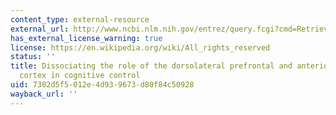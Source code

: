 ```yaml
---
content_type: external-resource
external_url: http://www.ncbi.nlm.nih.gov/entrez/query.fcgi?cmd=Retrieve&db=PubMed&dopt=Citation&list_uids=10846167
has_external_license_warning: true
license: https://en.wikipedia.org/wiki/All_rights_reserved
status: ''
title: Dissociating the role of the dorsolateral prefrontal and anterior cingulate
  cortex in cognitive control
uid: 7302d5f5-012e-4d93-9673-d80f84c50928
wayback_url: ''
---
```


